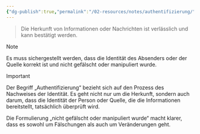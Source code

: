 ```yaml
---
{"dg-publish":true,"permalink":"/02-resources/notes/authentifizierung/","tags":["it-sicherheit"],"noteIcon":"","updated":"2024-10-17T08:59:35.161+02:00"}
---
```


>Die Herkunft von Informationen oder Nachrichten ist verlässlich und kann bestätigt werden.

>[!note] 
>Es muss sichergestellt werden, dass die Identität des Absenders oder der Quelle korrekt ist und nicht gefälscht oder manipuliert wurde.

>[!important] 
>Der Begriff „Authentifizierung“ bezieht sich auf den Prozess des Nachweises der Identität.
>Es geht nicht nur um die Herkunft, sondern auch darum, dass die Identität der Person oder Quelle, die die Informationen bereitstellt, tatsächlich überprüft wird.
>
>Die Formulierung „nicht gefälscht oder manipuliert wurde“ macht klarer, dass es sowohl um Fälschungen als auch um Veränderungen geht.

